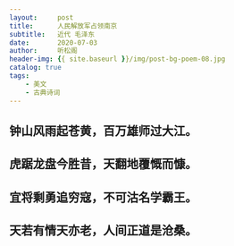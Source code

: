```yaml
---
layout:     post
title:      人民解放军占领南京
subtitle:   近代 毛泽东
date:       2020-07-03
author:     听松阁
header-img: {{ site.baseurl }}/img/post-bg-poem-08.jpg
catalog: true
tags:
    - 美文
    - 古典诗词
---
```


## 钟山风雨起苍黄，百万雄师过大江。
## 虎踞龙盘今胜昔，天翻地覆慨而慷。
## 宜将剩勇追穷寇，不可沽名学霸王。
## 天若有情天亦老，人间正道是沧桑。
